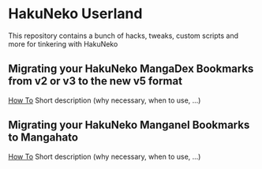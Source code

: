 # HakuNeko Userland

This repository contains a bunch of hacks, tweaks, custom scripts and more for tinkering with HakuNeko

## Migrating your HakuNeko MangaDex Bookmarks from v2 or v3 to the new v5 format
[How To](./bookmark-migration-mangadex-v5)
Short description (why necessary, when to use, ...)

## Migrating your HakuNeko Manganel Bookmarks to Mangahato
[How To](./bookmark-migration-manganel-manganato)
Short description (why necessary, when to use, ...)
